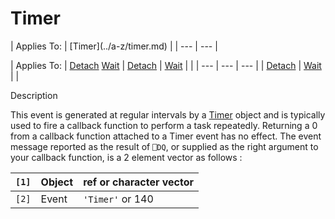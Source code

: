 




<h1 class="heading"><span class="name">Timer</span></h1>
| Applies To: | [Timer](../a-z/timer.md) |
| --- | ---  |

| Applies To: | [Detach](../a-z/detach.md) [Wait](../a-z/wait.md) | [Detach](../a-z/detach.md) | [Wait](../a-z/wait.md) |  |
| --- | --- | ---  |
| [Detach](../a-z/detach.md) | [Wait](../a-z/wait.md) |  |


Description


This event is generated at regular intervals by a [Timer](../a-z/timer.md) object and is typically used to fire a callback function to perform a task repeatedly. Returning a 0 from a callback function attached to a Timer event has no effect. The event message reported as the result of `⎕DQ`, or supplied as the right argument to your callback function, is a 2 element vector as follows :

| `[1]` | Object | ref or character vector |
| --- | --- | ---  |
| `[2]` | Event | `'Timer'` or 140 |



